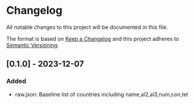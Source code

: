 # Changelog

All notable changes to this project will be documented in this file.

The format is based on [Keep a Changelog](https://keepachangelog.com/en/1.0.0/) and this project adheres to [Semantic
Versioning](https://semver.org/spec/v2.0.0.html).

## [0.1.0] - 2023-12-07
### Added
- raw.json: Baseline list of countries including name,al2,al3,num,con,tel
